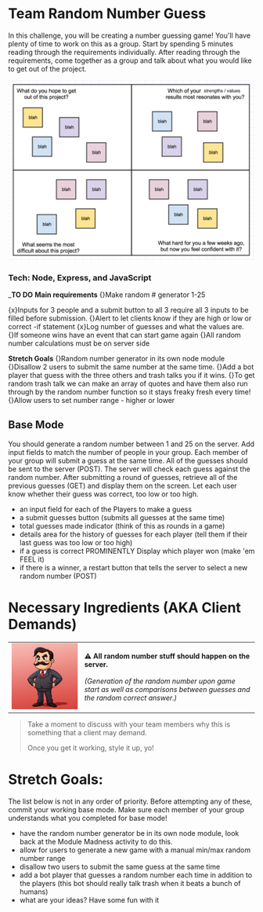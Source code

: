 # Team Random Number Guess

In this challenge, you will be creating a number guessing game! You'll have plenty of time to work on this as a group. Start by spending 5 minutes reading through the requirements individually. After reading through the requirements, come together as a group and talk about what you would like to get out of the project.

![intro](quads_week1_updated.png)

### Tech: Node, Express, and JavaScript

_______TO DO______
__Main requirements__
 {}Make random # generator 1-25
    
 {x}Inputs for 3 people and a submit button to all 3 require all 3 inputs to be filled before submission.
 {}Alert to let clients know if they are high or low or correct
    -if statement
 {x}Log number of guesses and what the values are.
 {}If someone wins have an event that can start game again
 {}All random number calculations must be on server side

 __Stretch Goals__
 {}Random number generator in its own node module
 {}Disallow 2 users to submit the same number at the same time.
 {}Add a bot player that guess with the three others and trash talks you if it wins. 
    {}To get random trash talk we can make an array of quotes and have them also run through by the random number function so it stays freaky fresh every time!
{}Allow users to set number range - higher or lower

## Base Mode

You should generate a random number between 1 and 25 on the server. Add input fields to match the number of people in your group. Each member of your group will submit a guess at the same time. All of the guesses should be sent to the server (POST). The server will check each guess against the random number. After submitting a round of guesses, retrieve all of the previous guesses (GET) and display them on the screen. Let each user know whether their guess was correct, too low or too high. 

- an input field for each of the Players to make a guess
- a submit guesses button (submits all guesses at the same time)
- total guesses made indicator (think of this as rounds in a game)
- details area for the history of guesses for each player (tell them if their last guess was too low or too high)
- if a guess is correct PROMINENTLY Display which player won (make 'em FEEL it)
- if there is a winner, a restart button that tells the server to select a new random number (POST)

# Necessary Ingredients (AKA Client Demands)

| |  |
| ----------- | ----------- |
| <img src="client.png" width=400> | **⚠️ All random number stuff should happen on the server.** <br><br> *(Generation of the random number upon game start as well as comparisons between guesses and the random correct answer.)*  |

> Take a moment to discuss with your team members why this is something that a client may demand.
>
>Once you get it working, style it up, yo!

# Stretch Goals:

The list below is not in any order of priority. Before attempting any of these, commit your working base mode. Make sure each member of your group understands what you completed for base mode! 

- have the random number generator be in its own node module, look back at the Module Madness activity to do this.
- allow for users to generate a new game with a manual min/max random number range
- disallow two users to submit the same guess at the same time
- add a bot player that guesses a random number each time in addition to the players (this bot should really talk trash when it beats a bunch of humans)
- what are your ideas? Have some fun with it
